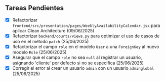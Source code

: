 

## Tareas Pendientes

- [x] Refactorizar `frontend/src/presentation/pages/WeeklyAvailabilityCalendar.jsx` para aplicar Clean Architecture (09/06/2025)
- [x] Refactorizar `backend/courts/views.py` para optimizar el uso de casos de uso en el método `patch` (25/06/2025)
- [x] Refactorizar el campo `role` en el modelo `User` a una `ForeignKey` al nuevo modelo `Role` (25/06/2025)
- [x] Asegurar que el campo `role` no sea `null` al registrar un usuario, asignando 'cliente' por defecto si no se especifica (25/06/2025)
- [x] Corregir el error al crear un usuario `admin` con un usuario `adminglobal` (25/06/2025)
